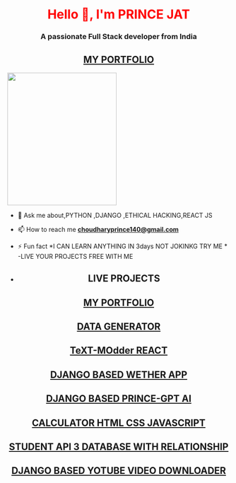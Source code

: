 <h1 align="center" style="color:red;">Hello 👋, I'm PRINCE JAT</h1>
<h3 align="center">A passionate Full Stack developer from India</h3>
<center><h2><a href="https://prince-python.github.io/PrinceJat/" />MY PORTFOLIO</a></h2></center>
<img src="https://i.pinimg.com/originals/e4/26/70/e426702edf874b181aced1e2fa5c6cde.gif" height="300px" width="70%">


- 💬 Ask me about,PYTHON ,DJANGO ,ETHICAL HACKING,REACT JS

- 📫 How to reach me **choudharyprince140@gmail.com**

- ⚡ Fun fact *I CAN LEARN ANYTHING IN 3days NOT JOKINKG TRY ME *
-LIVE YOUR PROJECTS FREE WITH ME 
- <center><h2>LIVE PROJECTS</h2></center>
<center><h2><a href="https://prince-python.github.io/PrinceJat/" />MY PORTFOLIO</a></h2></center>
<center><h2><a href="https://dark-fake.vercel.app/" />DATA GENERATOR </a></h2></center>
<center><h2><a href="https://prince-python.github.io/TEXT-Modder/" />TeXT-MOdder REACT</a></h2></center>
<center><h2><a href="https://live-wether-app-using-django-plaj.vercel.app/" />DJANGO BASED WETHER APP</a></h2></center>
<center><h2><a href="https://chat-gpt-clone-in-django-with-ai-generation.vercel.app/" />DJANGO BASED PRINCE-GPT AI </a></h2></center>
<center><h2><a href="https://princejathere.000webhostapp.com/calculator.php" />CALCULATOR HTML CSS JAVASCRIPT</a></h2></center>
<center><h2><a href="https://princestudentapi.onrender.com/" />STUDENT API 3 DATABASE WITH RELATIONSHIP</a></h2></center>
<center><h2><a href="https://django-youtube-video-downloader-atdfc96l1-prince-python.vercel.app/" />DJANGO BASED YOTUBE VIDEO DOWNLOADER</a></h2></center>








